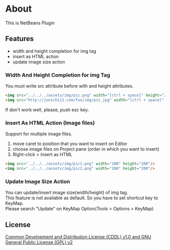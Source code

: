 # About
This is NetBeans Plugin

## Features

- width and height completion for img tag
- insert as HTML action
- update image size action

### Width And Height Completion for img Tag
You must write src attribute before with and height attributes.

```html
<img src="../../../assets/img/pic.png" width="[ctrl + space]" height="200"/>
<img src="http://junichi11.com/foo/img/pic.jpg" width="[ctrl + space]" />
```
If don't work well, please, push esc key.

### Insert As HTML Action (Image files)
Support for multiple image files.

1. move caret to position that you want to insert on Editor
2. choose image files on Project pane (order in which you want to insert)
3. Right-click > Insert as HTML

```html
<img src="../../../assets/img/pic1.png" width="100" height="200"/>
<img src="../../../assets/img/pic2.png" width="100" height="200"/>
```

### Update Image Size Action
You can update/insert image size(width/height) of img tag.  
This feature is not available as default. So you have to set shortcut key to KeyMap.  
Please search "Update" on KeyMap Option(Tools > Options > KeyMap)

## License
[Common Development and Distribution License (CDDL) v1.0 and GNU General Public License (GPL) v2](http://netbeans.org/cddl-gplv2.html)